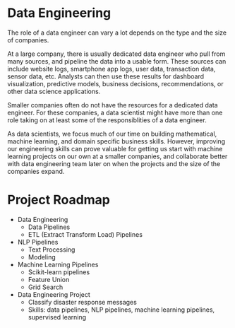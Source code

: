# Data Engineering
The role of a data engineer can vary a lot depends on the type and the size of companies. 

At a large company, there is usually dedicated data engineer who pull from many sources, and pipeline the data into a usable form. These sources
can include website logs, smartphone app logs, user data, transaction data, sensor data, etc. Analysts can then use 
these results for dashboard visualization, predictive models, business decisions, recommendations, or other data 
science applications. 

Smaller companies often do not have the resources for a dedicated data engineer. For these companies, a data scientist 
might have more than one role taking on at least some of the responsiblities of a data engineer. 

As data scientists, we focus much of our time on building mathematical, machine learning, and domain specific business skills. However, improving
our engineering skills can prove valuable for getting us start with machine learning projects on our own at a smaller 
companies, and collaborate better with data engineering team later on when the projects and the size of the companies expand.


# Project Roadmap
+ Data Engineering
  + Data Pipelines
  + ETL (Extract Transform Load) Pipelines
+ NLP Pipelines
  + Text Processing
  + Modeling
+ Machine Learning Pipelines
  + Scikit-learn pipelines
  + Feature Union
  + Grid Search
+ Data Engineering Project
  + Classify disaster response messages
  + Skills: data pipelines, NLP pipelines, machine learning pipelines, supervised learning